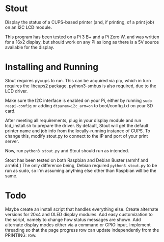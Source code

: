 # Stout
Display the status of a CUPS-based printer (and, if printing, of a print job) on an I2C LCD module.

This program has been tested on a Pi 3 B+ and a Pi Zero W, and was written for a 16x2 display, but should work on any Pi as long as there is a 5V source available for the display.

# Installing and Running
Stout requires pycups to run. This can be acquired via pip, which in turn requires the libcups2 package. python3-smbus is also required, due to the LCD driver.

Make sure the I2C interface is enabled on your Pi, either by running ``sudo raspi-config`` or adding ``dtparam=i2c_arm=on`` to boot/config.txt on your SD card.

After meeting all requirements, plug in your display module and run lcd_install.sh to prepare the driver. By default, Stout will get the default printer name and job info from the locally-running instance of CUPS. To change this, modify stout.py to connect to the IP and port of your print server.

Now, run ``python3 stout.py`` and Stout should run as intended.

Stout has been tested on both Raspbian and Debian Buster (armhf and arm64.) The only difference being, Debian required ``python3 stout.py`` to be run as sudo, so I'm assuming anything else other than Raspbian will be the same.
# Todo
Maybe create an install script that handles everything else. Create alternate versions for 20x4 and OLED display modules. Add easy customization to the script, namely to change how status messages are shown. Add alternate display modes either via a command or GPIO input. Implement threading so that the page progress row can update independently from the PRINTING: row.
